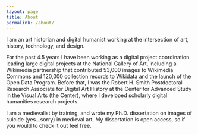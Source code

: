 ```yaml
---
layout: page
title: About
permalink: /about/
---
```


I am an art historian and digital humanist working at the intersection of art, history, technology, and design.

For the past 4.5 years I have been working as a digital project coordination leading large digital projects at the National Gallery of Art, including a Wikimedia partnership that contributed 53,000 images to Wikimedia Commons and 120,000 collection records to Wikidata and the launch of the Open Data Program. Before that, I was the Robert H. Smith Postdoctoral Research Associate for Digital Art History at the Center for Advanced Study in the Visual Arts (the Center), where I developed scholarly digital humanities research projects. 

I am a medievalist by training, and wrote my Ph.D. dissertation on images of suicide (yes...sorry) in medieval art. My dissertation is open access, so if you would to check it out feel free. 


